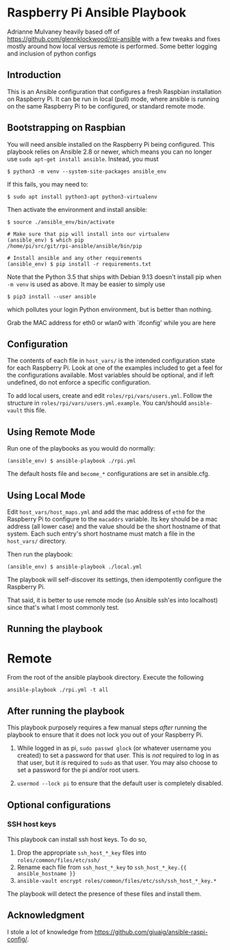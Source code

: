 # Raspberry Pi Ansible Playbook

Adrianne Mulvaney
heavily based off of https://github.com/glennklockwood/rpi-ansible with a few tweaks and fixes mostly around how local versus remote is performed. Some better logging and inclusion of python configs


## Introduction

This is an Ansible configuration that configures a fresh Raspbian installation
on Raspberry Pi.  It can be run in local (pull) mode, where ansible is running
on the same Raspberry Pi to be configured, or standard remote mode. 

## Bootstrapping on Raspbian

You will need ansible installed on the Raspberry Pi being configured.  This
playbook relies on Ansible 2.8 or newer, which means you can no longer use
`sudo apt-get install ansible`.  Instead, you must

    $ python3 -m venv --system-site-packages ansible_env

If this fails, you may need to:

    $ sudo apt install python3-apt python3-virtualenv

Then activate the environment and install ansible:
    
    $ source ./ansible_env/bin/activate
    
    # Make sure that pip will install into our virtualenv
    (ansible_env) $ which pip
    /home/pi/src/git/rpi-ansible/ansible/bin/pip
    
    # Install ansible and any other requirements
    (ansible_env) $ pip install -r requirements.txt

Note that the Python 3.5 that ships with Debian 9.13 doesn't install pip when
`-m venv` is used as above.  It may be easier to simply use

    $ pip3 install --user ansible

which pollutes your login Python environment, but is better than nothing.

Grab the MAC address for eth0 or wlan0 with `ifconfig' while you are here

## Configuration

The contents of each file in `host_vars/` is the intended configuration state
for each Raspberry Pi.  Look at one of the examples included to get a feel for
the configurations available.  Most variables should be optional, and if left
undefined, do not enforce a specific configuration.

To add local users, create and edit `roles/rpi/vars/users.yml`.  Follow the
structure in `roles/rpi/vars/users.yml.example`.  You can/should
`ansible-vault` this file.


## Using Remote Mode

Run one of the playbooks as you would do normally:

    (ansible_env) $ ansible-playbook ./rpi.yml

The default hosts file and `become_*` configurations are set in ansible.cfg.

## Using Local Mode

Edit `host_vars/host_maps.yml` and add the mac address of `eth0` for the Raspberry Pi to
configure to the `macaddrs` variable.  Its key should be a mac address (all
lower case) and the value should be the short hostname of that system.  Each
such entry's short hostname must match a file in the `host_vars/` directory.

Then run the playbook:

    (ansible_env) $ ansible-playbook ./local.yml

The playbook will self-discover its settings, then idempotently configure the
Raspberry Pi.

That said, it is better to use remote mode (so Ansible ssh'es into localhost)
since that's what I most commonly test.

## Running the playbook

# Remote 
From the root of the ansible playbook directory. Execute the following

```
ansible-playbook ./rpi.yml -t all
```


## After running the playbook

This playbook purposely requires a few manual steps _after_ running the playbook
to ensure that it does not lock you out of your Raspberry Pi.

1. While logged in as pi, `sudo passwd glock` (or whatever username you created)
   to set a password for that user.  This is _not_ required to log in as that
   user, but it _is_ required to `sudo` as that user.  You may also choose to
   set a password for the pi and/or root users.

2. `usermod --lock pi` to ensure that the default user is completely disabled.

## Optional configurations

### SSH host keys

This playbook can install ssh host keys.  To do so,

1. Drop the appropriate `ssh_host_*_key` files into `roles/common/files/etc/ssh/`
2. Rename each file from `ssh_host_*_key` to `ssh_host_*_key.{{ ansible_hostname }}`
3. `ansible-vault encrypt roles/common/files/etc/ssh/ssh_host_*_key.*`

The playbook will detect the presence of these files and install them.

## Acknowledgment

I stole a lot of knowledge from https://github.com/giuaig/ansible-raspi-config/.
